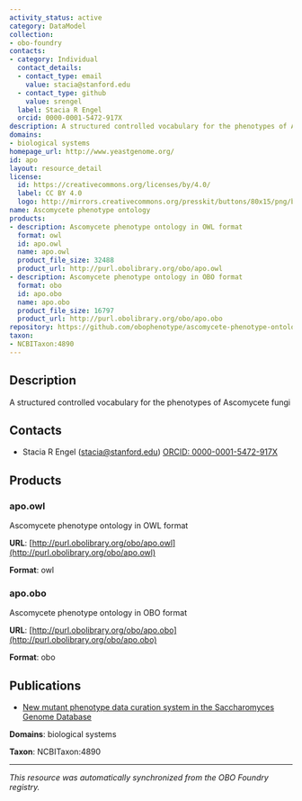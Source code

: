 ```yaml
---
activity_status: active
category: DataModel
collection:
- obo-foundry
contacts:
- category: Individual
  contact_details:
  - contact_type: email
    value: stacia@stanford.edu
  - contact_type: github
    value: srengel
  label: Stacia R Engel
  orcid: 0000-0001-5472-917X
description: A structured controlled vocabulary for the phenotypes of Ascomycete fungi
domains:
- biological systems
homepage_url: http://www.yeastgenome.org/
id: apo
layout: resource_detail
license:
  id: https://creativecommons.org/licenses/by/4.0/
  label: CC BY 4.0
  logo: http://mirrors.creativecommons.org/presskit/buttons/80x15/png/by.png
name: Ascomycete phenotype ontology
products:
- description: Ascomycete phenotype ontology in OWL format
  format: owl
  id: apo.owl
  name: apo.owl
  product_file_size: 32488
  product_url: http://purl.obolibrary.org/obo/apo.owl
- description: Ascomycete phenotype ontology in OBO format
  format: obo
  id: apo.obo
  name: apo.obo
  product_file_size: 16797
  product_url: http://purl.obolibrary.org/obo/apo.obo
repository: https://github.com/obophenotype/ascomycete-phenotype-ontology
taxon:
- NCBITaxon:4890
---
```

## Description

A structured controlled vocabulary for the phenotypes of Ascomycete fungi

## Contacts

- Stacia R Engel (stacia@stanford.edu) [ORCID: 0000-0001-5472-917X](https://orcid.org/0000-0001-5472-917X)

## Products

### apo.owl

Ascomycete phenotype ontology in OWL format

**URL**: [http://purl.obolibrary.org/obo/apo.owl](http://purl.obolibrary.org/obo/apo.owl)

**Format**: owl

### apo.obo

Ascomycete phenotype ontology in OBO format

**URL**: [http://purl.obolibrary.org/obo/apo.obo](http://purl.obolibrary.org/obo/apo.obo)

**Format**: obo

## Publications

- [New mutant phenotype data curation system in the Saccharomyces Genome Database](https://www.ncbi.nlm.nih.gov/pubmed/20157474)

**Domains**: biological systems

**Taxon**: NCBITaxon:4890

---

*This resource was automatically synchronized from the OBO Foundry registry.*